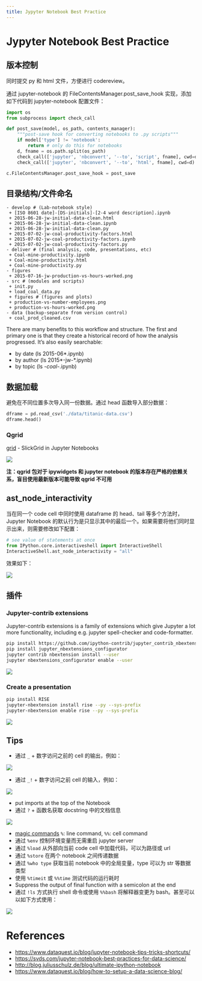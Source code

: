 ```yaml
---
title: Jypyter Notebook Best Practice
---
```


# Jypyter Notebook Best Practice

## 版本控制

同时提交 py 和 html 文件，方便进行 codereview。

通过 jupyter-notebook 的 FileContentsManager.post_save_hook 实现，添加如下代码到 jupyter-notebook 配置文件：

```python
import os
from subprocess import check_call

def post_save(model, os_path, contents_manager):
    """post-save hook for converting notebooks to .py scripts"""
    if model['type'] != 'notebook':
        return # only do this for notebooks
    d, fname = os.path.split(os_path)
    check_call(['jupyter', 'nbconvert', '--to', 'script', fname], cwd=d)
    check_call(['jupyter', 'nbconvert', '--to', 'html', fname], cwd=d)

c.FileContentsManager.post_save_hook = post_save
```

## 目录结构/文件命名

```shell
- develop # (Lab-notebook style)
 + [ISO 8601 date]-[DS-initials]-[2-4 word description].ipynb
 + 2015-06-28-jw-initial-data-clean.html
 + 2015-06-28-jw-initial-data-clean.ipynb
 + 2015-06-28-jw-initial-data-clean.py
 + 2015-07-02-jw-coal-productivity-factors.html
 + 2015-07-02-jw-coal-productivity-factors.ipynb
 + 2015-07-02-jw-coal-productivity-factors.py
- deliver # (final analysis, code, presentations, etc)
 + Coal-mine-productivity.ipynb
 + Coal-mine-productivity.html
 + Coal-mine-productivity.py
- figures
 + 2015-07-16-jw-production-vs-hours-worked.png
- src # (modules and scripts)
 + init.py
 + load_coal_data.py
 + figures # (figures and plots)
 + production-vs-number-employees.png
 + production-vs-hours-worked.png
- data (backup-separate from version control)
 + coal_prod_cleaned.csv
```

There are many benefits to this workflow and structure. The first and primary one is that they create a historical record of how the analysis progressed. It’s also easily searchable:

* by date (ls 2015-06*.ipynb)
* by author (ls 2015*-jw-*.ipynb)
* by topic (ls *-coal-*.ipynb)

## 数据加载

避免在不同位置多次导入同一份数据。通过 head 函数导入部分数据：

```python
dframe = pd.read_csv('./data/titanic-data.csv')
dframe.head()
```

### Qgrid

[grid](https://github.com/quantopian/qgrid) - SlickGrid in Jupyter Notebooks

![](/images/15077993187069/15079714067211.jpg)

**注：qgrid 包对于 ipywidgets 和 jupyter notebook 的版本存在严格的依赖关系，盲目使用最新版本可能导致 qgrid 不可用**

## ast_node_interactivity

当在同一个 code cell 中同时使用 dataframe 的 head、tail 等多个方法时，Jupyter Notebook 的默认行为是只显示其中的最后一个。如果需要将他们同时显示出来，则需要修改如下配置：

```python
# see value of statements at once
from IPython.core.interactiveshell import InteractiveShell
InteractiveShell.ast_node_interactivity = "all"
```

效果如下：

![](/images/15077993187069/15080350603391.jpg)

## 插件

### Jupyter-contrib extensions

Jupyter-contrib extensions is a family of extensions which give Jupyter a lot more functionality, including e.g. jupyter spell-checker and code-formatter.

```bash
pip install https://github.com/ipython-contrib/jupyter_contrib_nbextensions/tarball/master
pip install jupyter_nbextensions_configurator
jupyter contrib nbextension install --user
jupyter nbextensions_configurator enable --user
```

![](/images/15077993187069/15081178978067.jpg)

### Create a presentation

```bash
pip install RISE
jupyter-nbextension install rise --py --sys-prefix
jupyter-nbextension enable rise --py --sys-prefix
```

![](/images/15077993187069/15081186000636.jpg)

## Tips

* 通过 `_` + 数字访问之前的 cell 的输出，例如：

![](/images/15077993187069/15078594496187.jpg)

* 通过 `_!` + 数字访问之前 cell 的输入，例如：

![](/images/15077993187069/15078595418789.jpg)

* put imports at the top of the Notebook
* 通过 `?` + 函数名获取 docstring 中的文档信息

![](/images/15077993187069/15080352795694.jpg)

* [magic commands](http://ipython.readthedocs.io/en/stable/interactive/magics.html) `%`: line command, `%%`: cell command
* 通过 `%env` 控制环境变量而无需重启 jupyter server
* 通过 `%load` 从外部向当前 code cell 中加载代码，可以为路径或 url
* 通过 `%store` 在两个 notebook 之间传递数据
* 通过 `%who type` 获取当前 notebook 中的全局变量，type 可以为 str 等数据类型
* 使用 `%timeit` 或 `%%time` 测试代码的运行耗时
* Suppress the output of final function with a semicolon at the end
* 通过 `!ls` 方式执行 shell 命令或使用 `%%bash` 将解释器变更为 bash。甚至可以以如下方式使用：

![](/images/15077993187069/15081187831139.jpg)


# References

* https://www.dataquest.io/blog/jupyter-notebook-tips-tricks-shortcuts/
* https://svds.com/jupyter-notebook-best-practices-for-data-science/
* http://blog.juliusschulz.de/blog/ultimate-ipython-notebook
* https://www.dataquest.io/blog/how-to-setup-a-data-science-blog/


